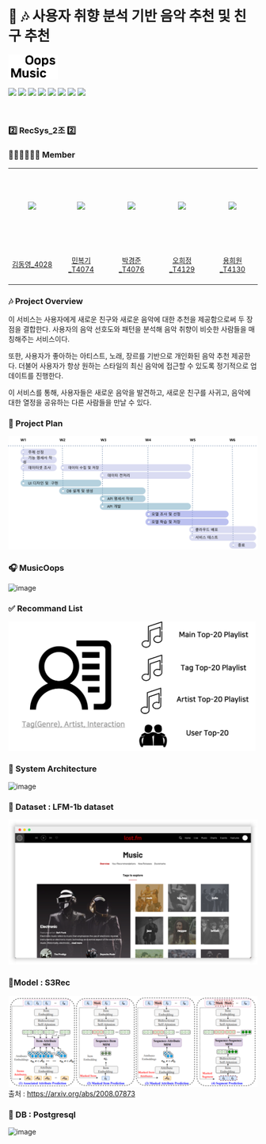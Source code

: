 # 💁 🎶  사용자 취향 분석 기반 음악 추천 및 친구 추천

<a align = "center"><img width="100" src="img/musicoops.png"></a>

 <img src="https://img.shields.io/badge/Python-3776AB?style=flat-square&logo=Python&logoColor=white"> <img src="https://img.shields.io/badge/Pytorch-EE4C2C?style=flat-square&logo=Pytorch&logoColor=white"> <img src="https://img.shields.io/badge/PostgreSQL-316192?style=flat-square&logo=postgresql&logoColor=white"> <img src="https://img.shields.io/badge/Google_Cloud-4285F4?style=flat-square&logo=google-cloud&logoColor=white"> <img src="https://img.shields.io/badge/Airflow-017CEE?style=flat-square&logo=Apache%20Airflow&logoColor=white"> <img src="https://img.shields.io/badge/FastAPI-005571?style=flat-square&logo=fastapi"> <img src="https://img.shields.io/badge/docker-%230db7ed.svg?style=flat-square&logo=docker&logoColor=white"> <img src="https://img.shields.io/badge/Flutter-02569B?style=flat-square&logo=flutter&logoColor=white">

&nbsp;
&nbsp;

### 2️⃣ RecSys_2조 2️⃣

### 🙋🏻‍♂️🙋🏻‍♀️  Member
<table align="center">
  <tr height="155px">
    <td align="center" width="150px">
      <a href="https://github.com/ktasha45"><img src="https://avatars.githubusercontent.com/ktasha45"/></a>
    </td>
    <td align="center" width="150px">
      <a href="https://github.com/NIckmin96"><img src="https://avatars.githubusercontent.com/NIckmin96"/></a>
    </td>
    <td align="center" width="150px">
      <a href="https://github.com/parkkyungjun"><img src="https://avatars.githubusercontent.com/parkkyungjun"/></a>
    </td>
    <td align="center" width="150px">
      <a href="https://github.com/HeeJeongOh"><img src="https://avatars.githubusercontent.com/HeeJeongOh"/></a>
    </td>
    <td align="center" width="150px">
      <a href="https://github.com/yhw991228"><img src="https://avatars.githubusercontent.com/yhw991228"/></a>
    </td>
  </tr>
  <tr height="80px">
    <td align="center" width="150px">
      <a href="https://github.com/ktasha45">김동영_4028</a>
    </td>
    <td align="center" width="150px">
      <a href="https://github.com/NIckmin96">민복기_T4074</a>
    </td>
    <td align="center" width="150px">
      <a href="https://github.com/parkkyungjun">박경준_T4076</a>
    </td>
    <td align="center" width="150px">
      <a href="https://github.com/HeeJeongOh">오희정_T4129</a>
    </td>
    <td align="center" width="150px">
      <a href="https://github.com/yhw991228">용희원_T4130</a>
    </td>
  </tr>
</table>

### 🎶  Project Overview
이 서비스는 사용자에게 새로운 친구와 새로운 음악에 대한 추천을 제공함으로써 두 장점을 결합한다. 사용자의 음악 선호도와 패턴을 분석해 음악 취향이 비슷한 사람들을 매칭해주는 서비스이다.

또한, 사용자가 좋아하는 아티스트, 노래, 장르를 기반으로 개인화된 음악 추천 제공한다. 더불어 사용자가 항상 원하는 스타일의 최신 음악에 접근할 수 있도록 정기적으로 업데이트를 진행한다.

이 서비스를 통해, 사용자들은 새로운 음악을 발견하고, 새로운 친구를 사귀고, 음악에 대한 열정을 공유하는 다른 사람들을 만날 수 있다.

### 📆 Project Plan

![plan.png](img/plan.png)

### 🎧 MusicOops
<img width="1200" alt="image" src="https://user-images.githubusercontent.com/74080194/217674648-f4589392-3894-467f-8e3c-b389bc3b5f80.png">

### ✅ Recommand List
<img width = "500" src = "img/reclist.png">

### 🚨 System Architecture
![image](https://user-images.githubusercontent.com/62127798/217698684-6dc6a9ae-fcce-41d5-a23f-922b868ca373.png)

### 📀 Dataset : LFM-1b dataset
![lastfmsite.png](img/lastfmsite.png)

[//]: # ()
[//]: # (![lastfmapi2.png]&#40;img/lastfmapi2.png&#41;)

[//]: # ()
[//]: # (![lastfmapi1.png]&#40;img/lastfmapi1.png&#41;)

### 🧶Model : S3Rec
![s3rec.png](img%2Fs3rec.png)
출처 : https://arxiv.org/abs/2008.07873

### 🧳 DB : Postgresql
![image](https://user-images.githubusercontent.com/62127798/217698587-18de8ffb-b4c0-4d97-9766-2154d0bfd986.png)
